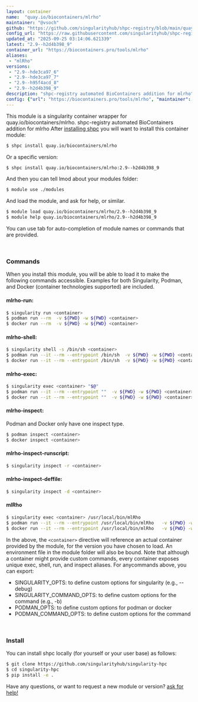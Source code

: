 ```yaml
---
layout: container
name:  "quay.io/biocontainers/mlrho"
maintainer: "@vsoch"
github: "https://github.com/singularityhub/shpc-registry/blob/main/quay.io/biocontainers/mlrho/container.yaml"
config_url: "https://raw.githubusercontent.com/singularityhub/shpc-registry/main/quay.io/biocontainers/mlrho/container.yaml"
updated_at: "2025-09-25 03:14:06.621339"
latest: "2.9--h2d4b398_9"
container_url: "https://biocontainers.pro/tools/mlrho"
aliases:
 - "mlRho"
versions:
 - "2.9--hde3ca97_6"
 - "2.9--hde3ca97_7"
 - "2.9--h95f4acd_8"
 - "2.9--h2d4b398_9"
description: "shpc-registry automated BioContainers addition for mlrho"
config: {"url": "https://biocontainers.pro/tools/mlrho", "maintainer": "@vsoch", "description": "shpc-registry automated BioContainers addition for mlrho", "latest": {"2.9--h2d4b398_9": "sha256:209d66a2e4669eec66cfc6630cb9178c4573bb899a08ded0918ce85953372b87"}, "tags": {"2.9--hde3ca97_6": "sha256:940a6a493ecca35cd3a585f2f62faf465193f054311183146c30de13327b1cae", "2.9--hde3ca97_7": "sha256:f88f61d4152a07fa3a69e31db3702233c3fcdb61f59307382e063300c9248bc0", "2.9--h95f4acd_8": "sha256:86771317af267aa38998e057135db0dbe7d31f8cc32162bb0e63571052523e71", "2.9--h2d4b398_9": "sha256:209d66a2e4669eec66cfc6630cb9178c4573bb899a08ded0918ce85953372b87"}, "docker": "quay.io/biocontainers/mlrho", "aliases": {"mlRho": "/usr/local/bin/mlRho"}}
---
```


This module is a singularity container wrapper for quay.io/biocontainers/mlrho.
shpc-registry automated BioContainers addition for mlrho
After [installing shpc](#install) you will want to install this container module:


```bash
$ shpc install quay.io/biocontainers/mlrho
```

Or a specific version:

```bash
$ shpc install quay.io/biocontainers/mlrho:2.9--h2d4b398_9
```

And then you can tell lmod about your modules folder:

```bash
$ module use ./modules
```

And load the module, and ask for help, or similar.

```bash
$ module load quay.io/biocontainers/mlrho/2.9--h2d4b398_9
$ module help quay.io/biocontainers/mlrho/2.9--h2d4b398_9
```

You can use tab for auto-completion of module names or commands that are provided.

<br>

### Commands

When you install this module, you will be able to load it to make the following commands accessible.
Examples for both Singularity, Podman, and Docker (container technologies supported) are included.

#### mlrho-run:

```bash
$ singularity run <container>
$ podman run --rm  -v ${PWD} -w ${PWD} <container>
$ docker run --rm  -v ${PWD} -w ${PWD} <container>
```

#### mlrho-shell:

```bash
$ singularity shell -s /bin/sh <container>
$ podman run --it --rm --entrypoint /bin/sh  -v ${PWD} -w ${PWD} <container>
$ docker run --it --rm --entrypoint /bin/sh  -v ${PWD} -w ${PWD} <container>
```

#### mlrho-exec:

```bash
$ singularity exec <container> "$@"
$ podman run --it --rm --entrypoint ""  -v ${PWD} -w ${PWD} <container> "$@"
$ docker run --it --rm --entrypoint ""  -v ${PWD} -w ${PWD} <container> "$@"
```

#### mlrho-inspect:

Podman and Docker only have one inspect type.

```bash
$ podman inspect <container>
$ docker inspect <container>
```

#### mlrho-inspect-runscript:

```bash
$ singularity inspect -r <container>
```

#### mlrho-inspect-deffile:

```bash
$ singularity inspect -d <container>
```


#### mlRho

```bash
$ singularity exec <container> /usr/local/bin/mlRho
$ podman run --it --rm --entrypoint /usr/local/bin/mlRho   -v ${PWD} -w ${PWD} <container> -c " $@"
$ docker run --it --rm --entrypoint /usr/local/bin/mlRho   -v ${PWD} -w ${PWD} <container> -c " $@"
```



In the above, the `<container>` directive will reference an actual container provided
by the module, for the version you have chosen to load. An environment file in the
module folder will also be bound. Note that although a container
might provide custom commands, every container exposes unique exec, shell, run, and
inspect aliases. For anycommands above, you can export:

 - SINGULARITY_OPTS: to define custom options for singularity (e.g., --debug)
 - SINGULARITY_COMMAND_OPTS: to define custom options for the command (e.g., -b)
 - PODMAN_OPTS: to define custom options for podman or docker
 - PODMAN_COMMAND_OPTS: to define custom options for the command

<br>

### Install

You can install shpc locally (for yourself or your user base) as follows:

```bash
$ git clone https://github.com/singularityhub/singularity-hpc
$ cd singularity-hpc
$ pip install -e .
```

Have any questions, or want to request a new module or version? [ask for help!](https://github.com/singularityhub/singularity-hpc/issues)